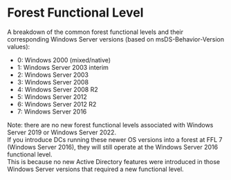 # Forest Functional Level
A breakdown of the common forest functional levels and their corresponding Windows Server versions (based on msDS-Behavior-Version values):
- 0: Windows 2000 (mixed/native)
- 1: Windows Server 2003 interim
- 2: Windows Server 2003
- 3: Windows Server 2008
- 4: Windows Server 2008 R2
- 5: Windows Server 2012
- 6: Windows Server 2012 R2
- 7: Windows Server 2016

Note: there are no new forest functional levels associated with Windows Server 2019 or Windows Server 2022.  
If you introduce DCs running these newer OS versions into a forest at FFL 7 (Windows Server 2016), they will still operate at the Windows Server 2016 functional level.  
This is because no new Active Directory features were introduced in those Windows Server versions that required a new functional level.
